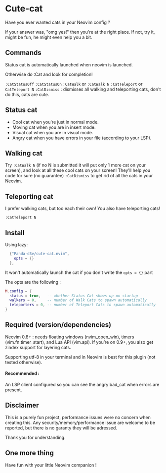 # Cute-cat
Have you ever wanted cats in your Neovim config ?

If your answer was, "omg yes!" then you're at the right place. If not, try it, might be fun, he might even help you a bit.

## Commands
Status cat is automatically launched when neovim is launched.

Otherwise do :Cat and look for completion!

`:CatStatusOff`
`:CatStatusOn`
`:CatWalk` or `:CatWalk N`
`:CatTeleport` or `CatTeleport N`
`:CatDismiss` : dismisses all walking and teleporting cats, don't do this, cats are cute.

## Status cat
- Cool cat when you're just in normal mode.
- Moving cat when you are in insert mode.
- Visual cat when you are in visual mode.
- Angry cat when you have errors in your file (according to your LSP).

## Walking cat
Try `:CatWalk N` (if no N is submitted it will put only 1 more cat on your screen), and look at all these cool cats on your screen! They'll help you code for sure (no guarantee)
`:CatDismiss` to get rid of all the cats in your Neovim.

## Teleporting cat
I prefer walking cats, but too each their own! You also have teleporting cats!

`:CatTeleport N`

## Install
Using lazy:
```lua
  {"Panda-d3v/cute-cat.nvim",
    opts = {}
  },
```
It won't automatically launch the cat if you don't write the `opts = {}` part

The opts are the following :
```lua
M.config = {
  status = true,   -- whether Status Cat shows up on startup
  walkers = 0,     -- number of Walk Cats to spawn automatically
  teleporters = 0, -- number of Teleport Cats to spawn automatically
}
```

## Required (version/dependencies)
Neovim 0.8+ : needs floating windows (nvim_open_win), timers (vim.fn.timer_start), and Lua API (vim.api).
If you’re on 0.9+, you also get zindex support for layering cats.

Supporting utf-8 in your terminal and in Neovim is best for this plugin (not tested otherwise).
#### Recommended :
An LSP client configured so you can see the angry bad_cat when errors are present.


## Disclaimer
This is a purely fun project, performance issues were no concern when creating this. Any security/memory/performance issue are welcome to be reported, but there is no garanty they will be adressed.

Thank you for understanding.

## One more thing
Have fun with your little Neovim companion !
